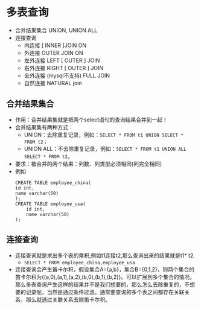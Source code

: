 # 多表查询
* 合并结果集合 UNION, UNION ALL
* 连接查询
    * 内连接  [ INNER ]JOIN ON
    * 外连接  OUTER JOIN ON
    * 左外连接 LEFT [ OUTER ] JOIN
    * 右外连接 RIGHT [ OUTER ] JOIN
    * 全外连接 (mysql不支持) FULL JOIN
    * 自然连接 NATURAL join

## 合并结果集合
* 作用：合并结果集就是把两个select语句的查询结果合并到一起！
* 合并结果集有两种方式：
    * UNION：去除重复记录，例如：`SELECT * FROM t1 UNION SELECT * FROM t2；`
    * UNION ALL：不去除重复记录，例如：`SELECT * FROM t1 UNION ALL SELECT * FROM t2`。
* 要求：被合并的两个结果：列数、列类型必须相同(列完全相同)
* 例如
    ```
    CREATE TABLE employee_china(
	id int,
	name varchar(50)
    );
    CREATE TABLE employee_usa(
        id int,
        name varchar(50)
    );
    ```

## 连接查询
* 连接查询就是求出多个表的乘积,例如t1连接t2,那么查询出来的结果就是t1* t2.
    * `SELECT * FROM employee_china,employee_usa`
* 连接查询会产生笛卡尔积，假设集合A={a,b}，集合B={0,1,2}，则两个集合的笛卡尔积为{(a,0),(a,1),(a,2),(b,0),(b,1),(b,2)}。可以扩展到多个集合的情况。
那么多表查询产生这样的结果并不是我们想要的，那么怎么去除重复的，不想要的记录呢，当然是通过条件过滤。通常要查询的多个表之间都存在关联关系，那么就通过关联关系去除笛卡尔积。
